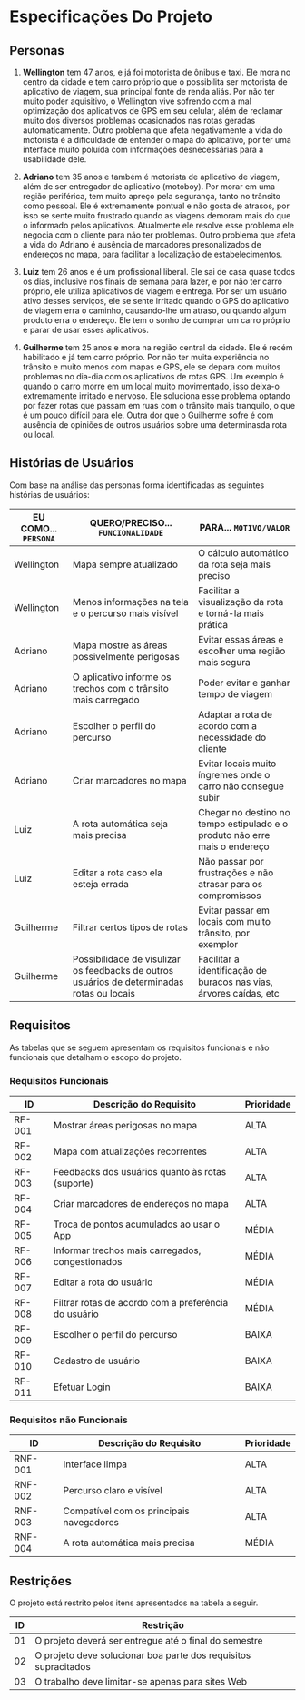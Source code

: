 # Especificações Do Projeto

## Personas

1. **Wellington** tem 47 anos, e já foi motorista de ônibus e taxi. Ele mora no centro da cidade e tem carro próprio que o possibilita ser motorista de aplicativo de viagem, sua principal fonte de renda aliás. Por não ter muito poder aquisitivo, o Wellington vive sofrendo com a mal optimização dos aplicativos de GPS em seu celular, além de reclamar muito dos diversos problemas ocasionados nas rotas geradas automaticamente. Outro problema que afeta negativamente a vida do motorista é a dificuldade de entender o mapa do aplicativo, por ter uma interface muito poluída com informações desnecessárias para a usabilidade dele.

2. **Adriano** tem 35 anos e também é motorista de aplicativo de viagem, além de ser entregador de aplicativo (motoboy). Por morar em uma região periférica, tem muito apreço pela segurança, tanto no trânsito como pessoal. Ele é extremamente pontual e não gosta de atrasos, por isso se sente muito frustrado quando as viagens demoram mais do que o informado pelos aplicativos. Atualmente ele resolve esse problema ele negocia com o cliente para não ter problemas. Outro problema que afeta a vida do Adriano é ausência de marcadores presonalizados de endereços no mapa, para facilitar a localização de estabelecimentos.

3. **Luiz** tem 26 anos e é um profissional liberal. Ele sai de casa quase todos os dias, inclusive nos finais de semana para lazer, e por não ter carro próprio, ele utiliza aplicativos de viagem e entrega. Por ser um usuário ativo desses serviços, ele se sente irritado quando o GPS do aplicativo de viagem erra o caminho, causando-lhe um atraso, ou quando algum produto erra o endereço. Ele tem o sonho de comprar um carro próprio e parar de usar esses aplicativos.

4. **Guilherme** tem 25 anos e mora na região central da cidade. Ele é recém habilitado e já tem carro próprio. Por não ter muita experiência no trânsito e muito menos com mapas e GPS, ele se depara com muitos problemas no dia-dia com os aplicativos de rotas GPS. Um exemplo é quando o carro morre em um local muito movimentado, isso deixa-o extremamente irritado e nervoso. Ele soluciona esse problema optando por fazer rotas que passam em ruas com o trânsito mais tranquilo, o que é um pouco difícil para ele. Outra dor que o Guilherme sofre é com ausência de opiniões de outros usuários sobre uma determinasda rota ou local.  


## Histórias de Usuários

Com base na análise das personas forma identificadas as seguintes histórias de usuários:

|EU COMO... `PERSONA`| QUERO/PRECISO... `FUNCIONALIDADE`                          |PARA... `MOTIVO/VALOR`                                        |
|--------------|------------------------------------------------------------------|--------------------------------------------------------------|
|Wellington    | Mapa sempre atualizado                                           | O cálculo automático da rota seja mais preciso               |
|Wellington    | Menos informações na tela e o percurso mais visível              | Facilitar a visualização da rota e torná-la mais prática     |
|Adriano       | Mapa mostre as áreas possivelmente perigosas                     | Evitar essas áreas e escolher uma região mais segura         |
|Adriano       | O aplicativo informe os trechos com o trânsito mais carregado    | Poder evitar e ganhar tempo de viagem                        |
|Adriano       | Escolher o perfil do percurso                                    | Adaptar a rota de acordo com a necessidade do cliente        |
|Adriano       | Criar marcadores no mapa                                         | Evitar locais muito íngremes onde o carro não consegue subir |
|Luiz          | A rota automática seja mais precisa                              | Chegar no destino no tempo estipulado e o produto não erre mais o endereço |
|Luiz          | Editar a rota caso ela esteja errada                             | Não passar por frustrações e não atrasar para os compromissos|
|Guilherme     | Filtrar certos tipos de rotas                                    | Evitar passar em locais com muito trânsito, por exemplor     |
|Guilherme     | Possibilidade de visulizar os feedbacks de outros usuários de determinadas rotas ou locais | Facilitar a identificação de buracos nas vias, árvores caídas, etc|


## Requisitos

As tabelas que se seguem apresentam os requisitos funcionais e não funcionais que detalham o escopo do projeto.

### Requisitos Funcionais

|ID    | Descrição do Requisito                                | Prioridade |
|------|-------------------------------------------------------|------------|
|RF-001| Mostrar áreas perigosas no mapa                       | ALTA | 
|RF-002| Mapa com atualizações recorrentes                     | ALTA | 
|RF-003| Feedbacks dos usuários quanto às rotas (suporte)      | ALTA |
|RF-004| Criar marcadores de endereços no mapa                 | ALTA |
|RF-005| Troca de pontos acumulados ao usar o App              | MÉDIA |
|RF-006| Informar trechos mais carregados, congestionados      | MÉDIA |
|RF-007| Editar a rota do usuário                              | MÉDIA |
|RF-008| Filtrar rotas de acordo com a preferência do usuário  | MÉDIA |
|RF-009| Escolher o perfil do percurso                         | BAIXA |
|RF-010| Cadastro de usuário                                   | BAIXA |
|RF-011| Efetuar Login                                         | BAIXA |


### Requisitos não Funcionais

|ID     | Descrição do Requisito  |Prioridade |
|-------|-------------------------|-----------|
|RNF-001| Interface limpa                     | ALTA | 
|RNF-002| Percurso claro e visível            | ALTA |
|RNF-003| Compatível com os principais navegadores | ALTA |
|RNF-004| A rota automática mais precisa    | MÉDIA |

## Restrições

O projeto está restrito pelos itens apresentados na tabela a seguir.

|ID| Restrição                                             |
|--|-------------------------------------------------------|
|01| O projeto deverá ser entregue até o final do semestre |
|02| O projeto deve solucionar boa parte dos requisitos supracitados |
|03| O trabalho deve limitar-se apenas para sites Web |
